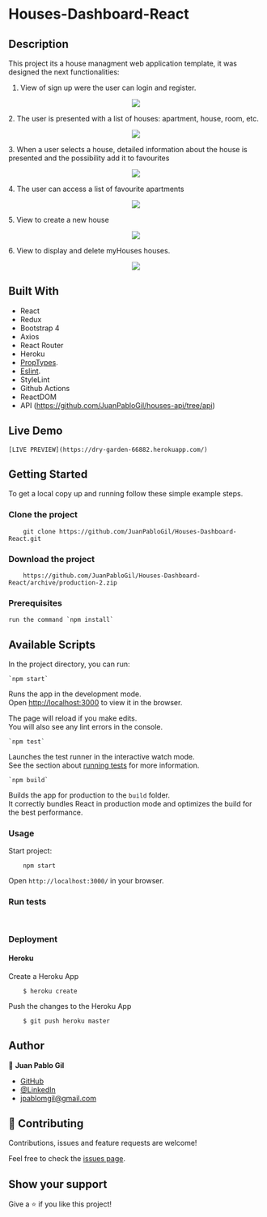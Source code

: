 # Houses-Dashboard-React

## Description 

This project its a house managment web application template, it was designed the next functionalities:


1. View of sign up were the user can login and register.
<p align="center">
    <img src="/src/assets/readme-img/signup.png">
</p>
2. The user is presented with a list of houses: apartment, house, room, etc.
<p align="center">
    <img src="/src/assets/readme-img/findhouse.png">
</p>
3. When a user selects a house, detailed information about the house is presented and the possibility add it to favourites
<p align="center">
    <img src="/src/assets/readme-img/house.png">
</p>
4. The user can access a list of favourite apartments
<p align="center">
    <img src="/src/assets/readme-img/favorites.png">
</p>
5. View to create a new house
<p align="center">
    <img src="/src/assets/readme-img/createhouse.png">
</p>
6. View to display and delete myHouses houses.
<p align="center">
    <img src="/src/assets/readme-img/managehouses.png">
</p>


## Built With

- React
- Redux 
- Bootstrap 4
- Axios
- React Router
- Heroku
- [PropTypes](https://www.npmjs.com/package/prop-types).
- [Eslint](https://eslint.org/docs/user-guide/getting-started).
- StyleLint
- Github Actions
- ReactDOM
- API (https://github.com/JuanPabloGil/houses-api/tree/api)


## Live Demo

    [LIVE PREVIEW](https://dry-garden-66882.herokuapp.com/)

## Getting Started

To get a local copy up and running follow these simple example steps.

### Clone the project 

```
    git clone https://github.com/JuanPabloGil/Houses-Dashboard-React.git
```
### Download the project 

```
    https://github.com/JuanPabloGil/Houses-Dashboard-React/archive/production-2.zip
```

### Prerequisites
    run the command `npm install`


## Available Scripts

In the project directory, you can run:

    `npm start`

Runs the app in the development mode.<br />
Open [http://localhost:3000](http://localhost:3000) to view it in the browser.

The page will reload if you make edits.<br />
You will also see any lint errors in the console.

    `npm test`

Launches the test runner in the interactive watch mode.<br />
See the section about [running tests](https://facebook.github.io/create-react-app/docs/running-tests) for more information.

    `npm build`

Builds the app for production to the `build` folder.<br />
It correctly bundles React in production mode and optimizes the build for the best performance.



### Usage

Start project:

```
    npm start   
```


Open `http://localhost:3000/` in your browser.

### Run tests

```
    
```

### Deployment


#### Heroku

  Create a Heroku App

  ```
      $ heroku create
  ```
  Push the changes to the Heroku App

  ```
      $ git push heroku master
  ```


## Author

👤 **Juan Pablo Gil**

- [GitHub](https://github.com/JuanPabloGil )
- [@LinkedIn](https://www.linkedin.com/in/juan-pablo-gil-1321a515a/)
- jpablomgil@gmail.com


## 🤝 Contributing

Contributions, issues and feature requests are welcome!

Feel free to check the [issues page](issues/).

## Show your support

Give a ⭐️ if you like this project!

